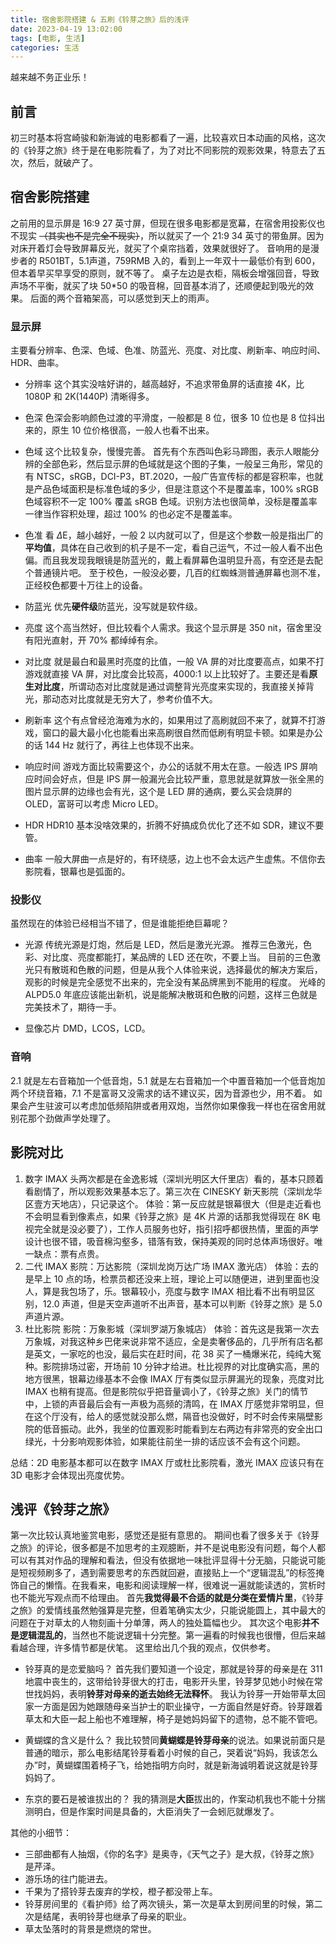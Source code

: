 ```yaml
---
title: 宿舍影院搭建 & 五刷《铃芽之旅》后的浅评
date: 2023-04-19 13:02:00
tags: [电影, 生活]
categories: 生活
---
```


越来越不务正业乐！
<!--more-->

## 前言

初三时基本将宫崎骏和新海诚的电影都看了一遍，比较喜欢日本动画的风格，这次的《铃芽之旅》终于是在电影院看了，为了对比不同影院的观影效果，特意去了五次，然后，就破产了。

## 宿舍影院搭建

之前用的显示屏是 16:9 27 英寸屏，但现在很多电影都是宽幕，在宿舍用投影仪也不现实 ~~（其实也不是完全不现实）~~，所以就买了一个 21:9 34 英寸的带鱼屏。因为对床开着灯会导致屏幕反光，就买了个桌帘挡着，效果就很好了。
音响用的是漫步者的 R501BT，5.1声道，759RMB 入的，看到上一年双十一最低价有到 600，但本着早买早享受的原则，就不等了。
桌子左边是衣柜，隔板会增强回音，导致声场不平衡，就买了块 50*50 的吸音棉，回音基本消了，还顺便起到吸光的效果。
后面的两个音箱架高，可以感觉到天上的雨声。

### 显示屏

主要看分辨率、色深、色域、色准、防蓝光、亮度、对比度、刷新率、响应时间、HDR、曲率。

* 分辨率
这个其实没啥好讲的，越高越好，不追求带鱼屏的话直接 4K，比 1080P 和 2K(1440P) 清晰得多。

* 色深
色深会影响颜色过渡的平滑度，一般都是 8 位，很多 10 位也是 8 位抖出来的，原生 10 位价格很高，一般人也看不出来。

* 色域
这个比较复杂，慢慢完善。
首先有个东西叫色彩马蹄图，表示人眼能分辨的全部色彩，然后显示屏的色域就是这个图的子集，一般呈三角形，常见的有 NTSC，sRGB，DCI-P3，BT.2020，一般广告宣传标的都是容积率，也就是产品色域面积是标准色域的多少，但是注意这个不是覆盖率，100% sRGB 色域容积不一定 100% 覆盖 sRGB 色域。识别方法也很简单，没标是覆盖率一律当作容积处理，超过 100% 的也必定不是覆盖率。

* 色准
看 $\Delta$E，越小越好，一般 2 以内就可以了，但是这个参数一般是指出厂的**平均值**，具体在自己收到的机子是不一定，看自己运气，不过一般人看不出色偏。而且我发现我眼镜是防蓝光的，戴上看屏幕色温明显升高，有空还是去配个普通镜片吧。
至于校色，一般没必要，几百的红蜘蛛测普通屏幕也测不准，正经校色都要十万往上的设备。

* 防蓝光
优先**硬件级**防蓝光，没写就是软件级。

* 亮度
这个高当然好，但比较看个人需求。我这个显示屏是 350 nit，宿舍里没有阳光直射，开 70% 都绰绰有余。

* 对比度
就是最白和最黑时亮度的比值，一般 VA 屏的对比度要高点，如果不打游戏就直接 VA 屏，对比度会比较高，4000:1 以上比较好了。主要还是看**原生对比度**，所谓动态对比度就是通过调整背光亮度来实现的，我直接关掉背光，那动态对比度就是无穷大了，参考价值不大。

* 刷新率
这个有点曾经沧海难为水的，如果用过了高刷就回不来了，就算不打游戏，窗口的最大最小化也能看出来高刷很自然而低刷有明显卡顿。如果是办公的话 144 Hz 就行了，再往上也体现不出来。

* 响应时间
游戏方面比较需要这个，办公的话就不用太在意。一般选 IPS 屏响应时间会好点，但是 IPS 屏一般漏光会比较严重，意思就是就算放一张全黑的图片显示屏的边缘也会有光，这个是 LED 屏的通病，要么买会烧屏的 OLED，富哥可以考虑 Micro LED。

* HDR
HDR10 基本没啥效果的，折腾不好搞成负优化了还不如 SDR，建议不要管。

* 曲率
一般大屏曲一点是好的，有环绕感，边上也不会太远产生虚焦。不信你去影院看，银幕也是弧面的。

### 投影仪

虽然现在的体验已经相当不错了，但是谁能拒绝巨幕呢？

* 光源
传统光源是灯炮，然后是 LED，然后是激光光源。
推荐三色激光，色彩、对比度、亮度都能打，某品牌的 LED 还在吹，不要上当。
目前的三色激光只有散斑和色散的问题，但是从我个人体验来说，选择最优的解决方案后，观影的时候是完全感觉不出来的，完全没有某品牌黑到不能用的程度。
光峰的 ALPD5.0 年底应该能出新机，说是能解决散斑和色散的问题，这样三色就是完美技术了，期待一手。

* 显像芯片
DMD，LCOS，LCD。

### 音响

2.1 就是左右音箱加一个低音炮，5.1 就是左右音箱加一个中置音箱加一个低音炮加两个环绕音箱，7.1 不是富哥又没需求的话不建议买，因为音源也少，用不着。
如果会产生驻波可以考虑加低频陷阱或者用双炮，当然你如果像我一样也在宿舍用就别花那个劲做声学处理了。

## 影院对比

1. 数字 IMAX
头两次都是在金逸影城（深圳光明区大仟里店）看的，基本只顾着看剧情了，所以观影效果基本忘了。第三次在 CINESKY 新天影院（深圳龙华区壹方天地店），只记录这个。
体验：第一反应就是银幕很大（但是走近看也不会明显看到像素点，如果《铃芽之旅》是 4K 片源的话那我觉得现在 8K 电视完全就是没必要了），工作人员服务也好，指引招呼都很热情，里面的声学设计也很不错，吸音棉沟壑多，错落有致，保持美观的同时总体声场很好。唯一缺点：票有点贵。
2. 二代 IMAX
影院：万达影院（深圳龙岗万达广场 IMAX 激光店）
体验：去的是早上 10 点的场，检票员都还没来上班，理论上可以随便进，进到里面也没人，算是我包场了，乐。银幕较小，亮度与数字 IMAX 相比看不出有明显区别，12.0 声道，但是天空声道听不出声音，基本可以判断《铃芽之旅》是 5.0 声道片源。
3. 杜比影院
影院：万象影城（深圳罗湖万象城店）
体验：首先这是我第一次去万象城，对我这种乡巴佬来说非常不适应，全是卖奢侈品的，几乎所有店名都是英文，一家吃的也没，最后实在赶时间，花 38 买了一桶爆米花，纯纯大冤种。影院排场过密，开场前 10 分钟才给进。杜比视界的对比度确实高，黑的地方很黑，银幕边缘基本不会像 IMAX 厅有类似显示屏漏光的现象，亮度对比 IMAX 也稍有提高。但是影院似乎把音量调小了，《铃芽之旅》关门的情节中，上锁的声音最后会有一声极为高频的清鸣，在 IMAX 厅感觉非常明显，但在这个厅没有，给人的感觉就没那么燃，隔音也没做好，时不时会传来隔壁影院的低音振动。此外，我坐的位置观影时能看到左右两边有非常亮的安全出口绿光，十分影响观影体验，如果能往前坐一排的话应该不会有这个问题。

总结：2D 电影基本都可以在数字 IMAX 厅或杜比影院看，激光 IMAX 应该只有在 3D 电影才会体现出亮度优势。

## 浅评《铃芽之旅》

第一次比较认真地鉴赏电影，感觉还是挺有意思的。
期间也看了很多关于《铃芽之旅》的评论，很多都是不加思考的主观臆断，并不是说电影没有问题，每个人都可以有其对作品的理解和看法，但没有依据地一味批评显得十分无脑，只能说可能是短视频刷多了，遇到需要思考的东西就回避，直接贴上一个“逻辑混乱”的标签掩饰自己的懒惰。在我看来，电影和阅读理解一样，很难说一遍就能读透的，赏析时也不能光写观点而不给理由。
首先**我觉得最不合适的就是分类在爱情片里**，《铃芽之旅》的爱情线虽然勉强算是完整，但着笔确实太少，只能说能圆上，其中最大的问题在于对草太的人物刻画十分单薄，两人的独处篇幅也少。
其次这个电影**并不是逻辑混乱的**，当然也不能说逻辑十分完整。第一遍看的时候我也很懵，但后来越看越合理，许多情节都是伏笔。
这里给出几个我的观点，仅供参考。

* 铃芽真的是恋爱脑吗？
首先我们要知道一个设定，那就是铃芽的母亲是在 311 地震中丧生的，这带给铃芽很大的打击，电影开头里，铃芽梦见她小时候在常世找妈妈，表明**铃芽对母亲的逝去始终无法释怀**。
我认为铃芽一开始带草太回家一方面是因为她跟随母亲当护士的职业操守，一方面自然是好奇。铃芽跟着草太和大臣一起上船也不难理解，椅子是她妈妈留下的遗物，总不能不管吧。

* 黄蝴蝶的含义是什么？
我比较赞同**黄蝴蝶是铃芽母亲**的说法。如果说前面只是普通的暗示，那么电影结尾铃芽看着小时候的自己，哭着说“妈妈，我该怎么办”时，黄蝴蝶围着椅子飞，给她指明方向时，就是新海诚明着说这就是铃芽妈妈了。

* 东京的要石是被谁拔出的？
我的猜测是**大臣**拔出的，作案动机我也不能十分揣测明白，但是作案时间是具备的，大臣消失了一会蚓厄就爆发了。

其他的小细节：

* 三部曲都有人抽烟，《你的名字》是奥寺，《天气之子》是大叔，《铃芽之旅》是芹泽。
* 游乐场的往门能进去。
* 千果为了搭铃芽去废弃的学校，橙子都没带上车。
* 铃芽房间里的《看护师》给了两次镜头，第一次是草太到房间里的时候，第二次是结尾，表明铃芽也继承了母亲的职业。
* 草太坠落时的背景是燃烧的常世。
